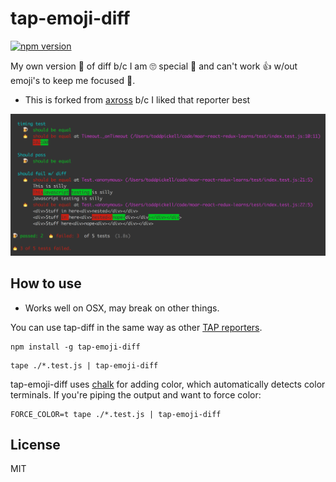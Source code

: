 # tap-emoji-diff

[![npm version](https://badge.fury.io/js/tap-emoji-diff.svg)](http://badge.fury.io/js/tap-emoji-diff)

My own version 🍺  of diff b/c I am 🙄  special 🚌  and can't work 👍  w/out emoji's
to keep me focused 👀.
* This is forked from [axross](https://github.com/axross/tap-diff) b/c I
  liked that reporter best

![Screenshot](screenshot1.png)

## How to use

* Works well on OSX, may break on other things.

You can use tap-diff in the same way as other [TAP reporters](https://github.com/substack/tape#pretty-reporters).

```
npm install -g tap-emoji-diff
```

```
tape ./*.test.js | tap-emoji-diff
```

tap-emoji-diff uses [chalk](https://www.npmjs.com/package/chalk) for adding color, which automatically detects
color terminals. If you're piping the output and want to force color:

```
FORCE_COLOR=t tape ./*.test.js | tap-emoji-diff
```

## License

MIT
